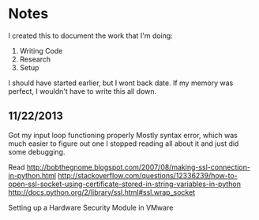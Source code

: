 Notes
================

I created this to document the work that I'm doing:
1. Writing Code
2. Research
3. Setup

I should have started earlier, but I wont back date.
If my memory was perfect, I wouldn't have to write
this all down.

11/22/2013
----------------
Got my input loop functioning properly
  Mostly syntax error, which was much easier to 
  figure out one I stopped reading all about it
  and just did some debugging.

Read 
  http://bobthegnome.blogspot.com/2007/08/making-ssl-connection-in-python.html
  http://stackoverflow.com/questions/12336239/how-to-open-ssl-socket-using-certificate-stored-in-string-variables-in-python
  http://docs.python.org/2/library/ssl.html#ssl.wrap_socket
  
Setting up a Hardware Security Module in VMware
